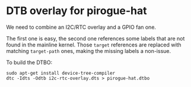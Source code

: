 # DTB overlay for pirogue-hat

We need to combine an I2C/RTC overlay and a GPIO fan one.

The first one is easy, the second one references some labels that are
not found in the mainline kernel. Those `target` references are replaced
with matching `target-path` ones, making the missing labels a non-issue.

To build the DTBO:

    sudo apt-get install device-tree-compiler
    dtc -Idts -Odtb i2c-rtc-overlay.dts > pirogue-hat.dtbo
